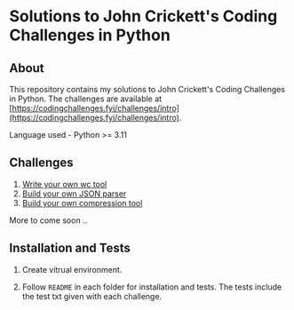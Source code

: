 # Solutions to John Crickett's Coding Challenges in Python

## About

This repository contains my solutions to John Crickett's Coding Challenges in Python. The challenges are available at [https://codingchallenges.fyi/challenges/intro](https://codingchallenges.fyi/challenges/intro).

Language used - Python >= 3.11

## Challenges

1. [Write your own wc tool](/make%20a%20wc%20tool/)
2. [Build your own JSON parser](/build%20JSON%20parser/)
3. [Build your own compression tool](/compression%20tool/)

More to come soon ..

## Installation and Tests

1. Create vitrual environment.

2. Follow `README` in each folder for installation and tests. The tests include the test txt given with each challenge. 